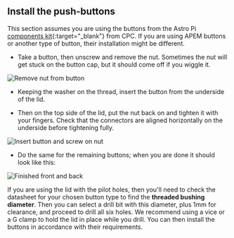 ## Install the push-buttons

This section assumes you are using the buttons from the Astro Pi [components kit](http://cpc.farnell.com/ucreate/uc-apk-comp1/astro-pi-component-kit-budget/dp/SC14158){:target="_blank"} from CPC. If you are using APEM buttons or another type of button, their installation might be different.

+ Take a button, then unscrew and remove the nut. Sometimes the nut will get stuck on the button cap, but it should come off if you wiggle it.

![Remove nut from button](images/buttons1.png)

+ Keeping the washer on the thread, insert the button from the underside of the lid.

+ Then on the top side of the lid, put the nut back on and tighten it with your fingers. Check that the connectors are aligned horizontally on the underside before tightening fully.

![Insert button and screw on nut](images/buttons2.png)

+ Do the same for the remaining buttons; when you are done it should look like this:

![Finished front and back](images/buttons3.png)

If you are using the lid with the pilot holes, then you'll need to check the datasheet for your chosen button type to find the **threaded bushing diameter**. Then you can select a drill bit with this diameter, plus 1mm for clearance, and proceed to drill all six holes. We recommend using a vice or a G clamp to hold the lid in place while you drill. You can then install the buttons in accordance with their requirements.
